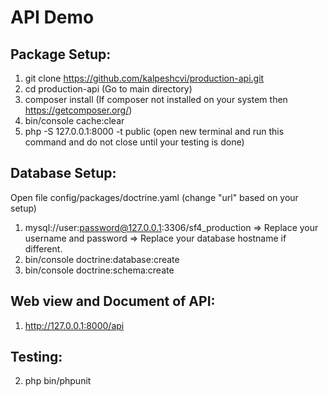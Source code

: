 API Demo
==============

Package Setup:
-------------------
1) git clone https://github.com/kalpeshcvi/production-api.git
2) cd production-api (Go to main directory)
3) composer install (If composer not installed on your system then https://getcomposer.org/)
4) bin/console cache:clear
5) php -S 127.0.0.1:8000 -t public (open new terminal and run this command and do not close until your testing is done)


Database Setup:
-------------------
Open file config/packages/doctrine.yaml (change "url" based on your setup)
1) mysql://user:password@127.0.0.1:3306/sf4_production
	=> Replace your username and password 
	=> Replace your database hostname if different.
2) bin/console doctrine:database:create
3) bin/console doctrine:schema:create

Web view and Document of API:
-------------------
1) http://127.0.0.1:8000/api

Testing:
-------------------
2) php bin/phpunit

